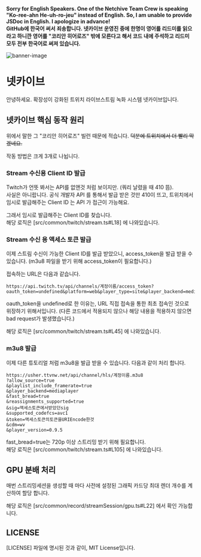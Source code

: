 **Sorry for English Speakers. One of the Netchive Team Crew is speaking "Ko-ree-ahn He-uh-ro-jeu" instead of English. So, I am unable to provide JSDoc in English. I apologize in advance!**  
**GitHub에 한국어 써서 죄송합니다. 넷카이브 운영진 중에 한명이 영어를 리드미를 읽으라고 하니깐 영어를 "코리안 히어로즈" 밖에 모른다고 해서 코드 내에 주석하고 리드미 모두 전부 한국어로 써져 있습니다.**  

![banner-image](https://user-images.githubusercontent.com/27724108/82224984-85907080-995f-11ea-9859-60ebc3d75120.png)
# 넷카이브
안녕하세요. 확장성이 강화된 트위치 라이브스트림 녹화 시스템 넷카이브입니다.

## 넷카이브 핵심 동작 원리
위에서 말한 그 "코리안 히어로즈" 빌런 때문에 적습니다. ~~덕분에 트위치에서 더 빨리 막겠네요.~~  

작동 방법은 크게 3개로 나뉩니다.  

### Stream 수신용 Client ID 발급
Twitch가 언뜻 봐서는 API를 없앤것 처럼 보이지만. (쿼리 날렸을 때 410 뜸).  
사실은 아니랍니다. 공식 개발자 API 를 통해서 발급 받은 것만 410이 뜨고, 트위치에서 임시로 발급해주는 Client ID 는 API 가 접근이 가능해요.  

그래서 임시로 발급해주는 Client ID를 찾습니다.  
해당 로직은 [src/common/twitch/stream.ts#L18] 에 나와있습니다.  

### Stream 수신 용 액세스 토큰 발급
이제 스트림 수신이 가능한 Client ID를 발급 받았으니, access_token을 발급 받을 수 있습니다. (m3u8 파일을 받기 위해 access_token이 필요합니다.)  

접속하는 URL은 다음과 같습니다.  
```
https://api.twitch.tv/api/channels/계정이름/access_token?oauth_token=undefined&platform=web&player_type=site&player_backend=mediaplayer
```
oauth_token을 undefined로 한 이유는, URL 직접 접속을 통한 최초 접속인 것으로 위장하기 위해서입니다. (다른 코드에서 적용되지 않으나 해당 내용을 적용하지 않으면 bad request가 발생했습니다.)  

해당 로직은 [src/common/twitch/stream.ts#L45] 에 나와있습니다.  

### m3u8 발급
이제 다른 튜토리얼 처럼 m3u8을 발급 받을 수 있습니다. 다음과 같이 처리 합니다.  

```
https://usher.ttvnw.net/api/channel/hls/계정이름.m3u8
?allow_source=true
&playlist_include_framerate=true
&player_backend=mediaplayer
&fast_bread=true
&reassignments_supported=true
&sig=액세스토큰에서받았던sig
&supported_codefcs=avc1
&token=액세스토큰의토큰을URIEncode한것
&cdm=wv
&player_version=0.9.5
```

fast_bread=true는 720p 이상 스트리밍 받기 위해 필요합니다.  
해당 로직은 [src/common/twitch/stream.ts#L105] 에 나와있습니다.  

## GPU 분배 처리
매번 스트리밍세션을 생성할 때 마다 사전에 설정된 그래픽 카드당 최대 렌더 개수를 계산하여 할당 합니다.

해당 로직은 [src/common/record/streamSession/gpu.ts#L22] 에서 확인 가능합니다.

## LICENSE
[LICENSE] 파일에 명시된 것과 같이, MIT License입니다.


